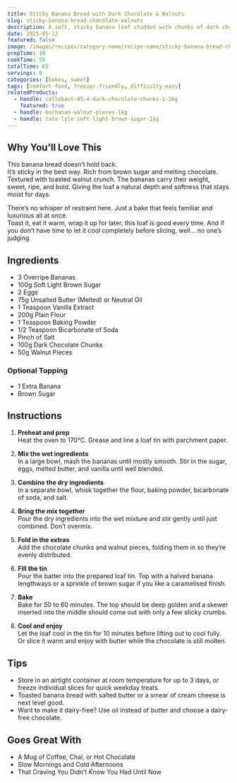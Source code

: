 ```yaml
---
title: Sticky Banana Bread with Dark Chocolate & Walnuts
slug: sticky-banana-bread-chocolate-walnuts
description: A soft, sticky banana loaf studded with chunks of dark chocolate and toasted walnuts. Deep, rich flavour, perfect for slicing, toasting, or devouring straight out the tin.
date: 2025-05-12
featured: false
image: /images/recipes/category-name/recipe-name/sticky-banana-bread-chocolate-walnuts.webp
prepTime: 10
cookTime: 55
totalTime: 65
servings: 8
categories: [bakes, sweet]
tags: [comfort-food, freezer-friendly, difficulty-easy]
relatedProducts:
  - handle: callebaut-45-4-dark-chocolate-chunks-2-5kg
    featured: true
  - handle: buchanan-walnut-pieces-1kg
  - handle: tate-lyle-soft-light-brown-sugar-1kg
---
```


## Why You'll Love This

This banana bread doesn’t hold back.  
It’s sticky in the best way. Rich from brown sugar and melting chocolate. Textured with toasted walnut crunch. The bananas carry their weight, sweet, ripe, and bold. Giving the loaf a natural depth and softness that stays moist for days.

There’s no whisper of restraint here. Just a bake that feels familiar and luxurious all at once.  
Toast it, eat it warm, wrap it up for later, this loaf is good every time. And if you don’t have time to let it cool completely before slicing, well... no one’s judging.

## Ingredients

- 3 Overripe Bananas  
- 100g Soft Light Brown Sugar  
- 2 Eggs  
- 75g Unsalted Butter (Melted) or Neutral Oil  
- 1 Teaspoon Vanilla Extract  
- 200g Plain Flour  
- 1 Teaspoon Baking Powder  
- 1/2 Teaspoon Bicarbonate of Soda  
- Pinch of Salt  
- 100g Dark Chocolate Chunks  
- 50g Walnut Pieces  

### Optional Topping

- 1 Extra Banana  
- Brown Sugar  

## Instructions

1. **Preheat and prep**  
   Heat the oven to 170°C. Grease and line a loaf tin with parchment paper.

2. **Mix the wet ingredients**  
   In a large bowl, mash the bananas until mostly smooth. Stir in the sugar, eggs, melted butter, and vanilla until well blended.

3. **Combine the dry ingredients**  
   In a separate bowl, whisk together the flour, baking powder, bicarbonate of soda, and salt.

4. **Bring the mix together**  
   Pour the dry ingredients into the wet mixture and stir gently until just combined. Don’t overmix.

5. **Fold in the extras**  
   Add the chocolate chunks and walnut pieces, folding them in so they’re evenly distributed.

6. **Fill the tin**  
   Pour the batter into the prepared loaf tin. Top with a halved banana lengthways or a sprinkle of brown sugar if you like a caramelised finish.

7. **Bake**  
   Bake for 50 to 60 minutes. The top should be deep golden and a skewer inserted into the middle should come out with only a few sticky crumbs.

8. **Cool and enjoy**  
   Let the loaf cool in the tin for 10 minutes before lifting out to cool fully. Or slice it warm and enjoy with butter while the chocolate is still molten.

## Tips

- Store in an airtight container at room temperature for up to 3 days, or freeze individual slices for quick weekday treats.  
- Toasted banana bread with salted butter or a smear of cream cheese is next level good.  
- Want to make it dairy-free? Use oil instead of butter and choose a dairy-free chocolate.

## Goes Great With

- A Mug of Coffee, Chai, or Hot Chocolate  
- Slow Mornings and Cold Afternoons  
- That Craving You Didn’t Know You Had Until Now